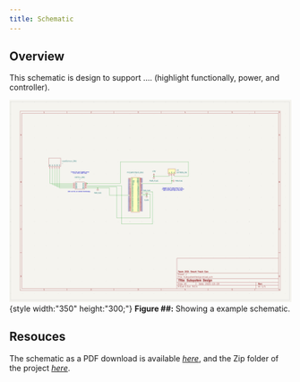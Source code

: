 ```yaml
---
title: Schematic
---
```


## Overview

This schematic is design to support .... (highlight functionally, power, and controller).


![schematic](SubsystemDesign.png){style width:"350" height:"300;"}
**Figure ##:** Showing a example schematic.


## Resouces

The schematic as a PDF download is available [*here*](SubsystemDesign.pdf), and the Zip folder of the project [*here*](SubsystemDesign.zip).
